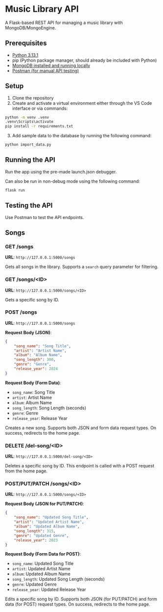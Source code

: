 # Music Library API

A Flask-based REST API for managing a music library with MongoDB/MongoEngine.

## Prerequisites

- [Python 3.13.1](https://www.python.org/downloads/release/python-3131/)
- pip (Python package manager, should already be included with Python)
- [MongoDB installed and running locally](https://www.mongodb.com/try/download/community)
- [Postman (for manual API testing)](https://www.postman.com/downloads/)

## Setup

1. Clone the repository
2. Create and activate a virtual environment either through the VS Code interface or via commands:

```sh
python -m venv .venv
.venv\Scripts\activate
pip install -r requirements.txt
```

3. Add sample data to the database by running the following command:

```sh
python import_data.py
```

## Running the API

Run the app using the pre-made launch.json debugger.

Can also be run in non-debug mode using the following command:

```sh
flask run
```

## Testing the API

Use Postman to test the API endpoints.

## Songs

### GET /songs

**URL**: `http://127.0.0.1:5000/songs`

Gets all songs in the library. Supports a `search` query parameter for filtering.

### GET /songs/\<ID>

**URL**: `http://127.0.0.1:5000/songs/<ID>`

Gets a specific song by ID.

### POST /songs

**URL**: `http://127.0.0.1:5000/songs`

**Request Body (JSON)**:
```json
{
    "song_name": "Song Title",
    "artist": "Artist Name",
    "album": "Album Name",
    "song_length": 300,
    "genre": "Genre",
    "release_year": 2024
}
```
**Request Body (Form Data)**:

- `song_name`: Song Title
- `artist`: Artist Name
- `album`: Album Name
- `song_length`: Song Length (seconds)
- `genre`: Genre
- `release_year`: Release Year

Creates a new song. Supports both JSON and form data request types. On success, redirects to the home page.

### DELETE /del-song/\<ID>

**URL**: `http://127.0.0.1:5000/del-song/<ID>`

Deletes a specific song by ID. This endpoint is called with a POST request from the home page.

### POST/PUT/PATCH /songs/\<ID>

**URL**: `http://127.0.0.1:5000/songs/<ID>`

**Request Body (JSON for PUT/PATCH)**:
```json
{
    "song_name": "Updated Song Title",
    "artist": "Updated Artist Name",
    "album": "Updated Album Name",
    "song_length": 315,
    "genre": "Updated Genre",
    "release_year": 2023
}
```

**Request Body (Form Data for POST)**:

- `song_name`: Updated Song Title
- `artist`: Updated Artist Name
- `album`: Updated Album Name
- `song_length`: Updated Song Length (seconds)
- `genre`: Updated Genre
- `release_year`: Updated Release Year

Edits a specific song by ID. Supports both JSON (for PUT/PATCH) and form data (for POST) request types. On success, redirects to the home page.